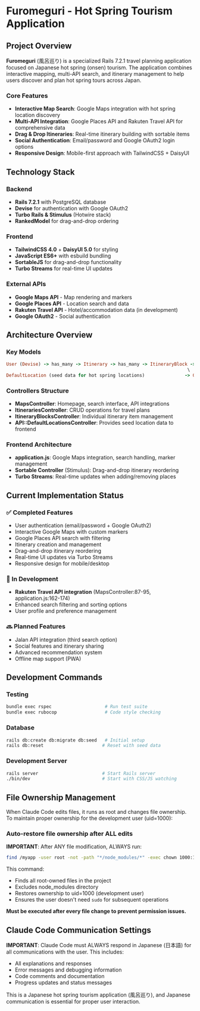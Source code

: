 # Furomeguri - Hot Spring Tourism Application

## Project Overview

**Furomeguri** (風呂巡り) is a specialized Rails 7.2.1 travel planning application focused on Japanese hot spring (onsen) tourism. The application combines interactive mapping, multi-API search, and itinerary management to help users discover and plan hot spring tours across Japan.

### Core Features
- **Interactive Map Search**: Google Maps integration with hot spring location discovery
- **Multi-API Integration**: Google Places API and Rakuten Travel API for comprehensive data
- **Drag & Drop Itineraries**: Real-time itinerary building with sortable items
- **Social Authentication**: Email/password and Google OAuth2 login options
- **Responsive Design**: Mobile-first approach with TailwindCSS + DaisyUI

## Technology Stack

### Backend
- **Rails 7.2.1** with PostgreSQL database
- **Devise** for authentication with Google OAuth2
- **Turbo Rails & Stimulus** (Hotwire stack)
- **RankedModel** for drag-and-drop ordering

### Frontend
- **TailwindCSS 4.0** + **DaisyUI 5.0** for styling
- **JavaScript ES6+** with esbuild bundling
- **SortableJS** for drag-and-drop functionality
- **Turbo Streams** for real-time UI updates

### External APIs
- **Google Maps API** - Map rendering and markers
- **Google Places API** - Location search and data
- **Rakuten Travel API** - Hotel/accommodation data (in development)
- **Google OAuth2** - Social authentication

## Architecture Overview

### Key Models
```ruby
User (Devise) -> has_many -> Itinerary -> has_many -> ItineraryBlock -> belongs_to -> Place
                                                                    \
DefaultLocation (seed data for hot spring locations)               -> Google Places API
```

### Controllers Structure
- **MapsController**: Homepage, search interface, API integrations
- **ItinerariesController**: CRUD operations for travel plans
- **ItineraryBlocksController**: Individual itinerary item management
- **API::DefaultLocationsController**: Provides seed location data to frontend

### Frontend Architecture
- **application.js**: Google Maps integration, search handling, marker management
- **Sortable Controller** (Stimulus): Drag-and-drop itinerary reordering
- **Turbo Streams**: Real-time updates when adding/removing places

## Current Implementation Status

### ✅ Completed Features
- User authentication (email/password + Google OAuth2)
- Interactive Google Maps with custom markers
- Google Places API search with filtering
- Itinerary creation and management
- Drag-and-drop itinerary reordering
- Real-time UI updates via Turbo Streams
- Responsive design for mobile/desktop

### 🚧 In Development
- **Rakuten Travel API integration** (MapsController:87-95, application.js:162-174)
- Enhanced search filtering and sorting options
- User profile and preference management

### 🔜 Planned Features
- Jalan API integration (third search option)
- Social features and itinerary sharing
- Advanced recommendation system
- Offline map support (PWA)

## Development Commands

### Testing
```bash
bundle exec rspec                    # Run test suite
bundle exec rubocop                  # Code style checking
```

### Database
```bash
rails db:create db:migrate db:seed   # Initial setup
rails db:reset                      # Reset with seed data
```

### Development Server
```bash
rails server                        # Start Rails server
./bin/dev                           # Start with CSS/JS watching
```

## File Ownership Management

When Claude Code edits files, it runs as root and changes file ownership. To maintain proper ownership for the development user (uid=1000):

### Auto-restore file ownership after ALL edits
**IMPORTANT**: After ANY file modification, ALWAYS run:
```bash
find /myapp -user root -not -path "*/node_modules/*" -exec chown 1000:1000 {} \;
```

This command:
- Finds all root-owned files in the project
- Excludes node_modules directory
- Restores ownership to uid=1000 (development user)
- Ensures the user doesn't need `sudo` for subsequent operations

**Must be executed after every file change to prevent permission issues.**

## Claude Code Communication Settings

**IMPORTANT**: Claude Code must ALWAYS respond in Japanese (日本語) for all communications with the user. This includes:
- All explanations and responses
- Error messages and debugging information  
- Code comments and documentation
- Progress updates and status messages

This is a Japanese hot spring tourism application (風呂巡り), and Japanese communication is essential for proper user interaction.